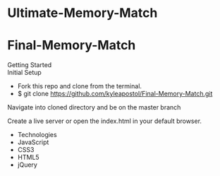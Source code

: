 # Ultimate-Memory-Match
# Final-Memory-Match

Getting Started
 <br> Initial Setup
- Fork this repo and clone from the terminal.
- $ git clone https://github.com/kyleapostol/Final-Memory-Match.git


Navigate into cloned directory and be on the master branch

Create a live server or open the index.html in your default browser.

- Technologies
- JavaScript
- CSS3
- HTML5
- jQuery

